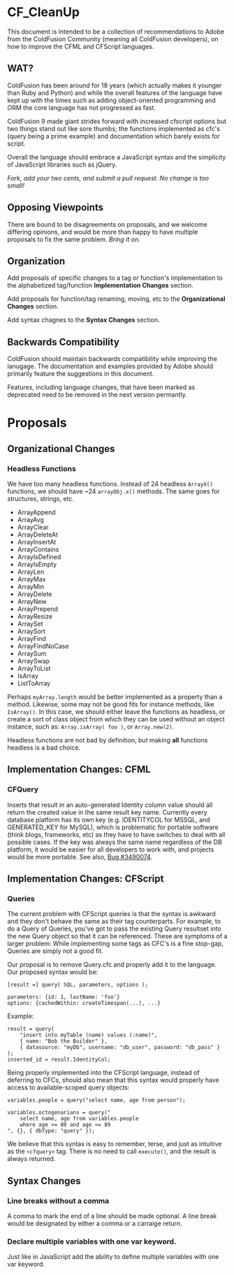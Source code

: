 # CF_CleanUp

This document is intended to be a collection of recommendations to Adobe from the ColdFusion Community (meaning all ColdFusion developers), on how to improve the CFML and CFScript languages.

## WAT?

ColdFusion has been around for 18 years (which actually makes it younger than Ruby and Python) and while the overall features of the language have kept up with the times such as adding object-oriented programming and ORM the core language has not progressed as fast. 

ColdFusion 9 made giant strides forward with increased cfscript options but two things stand out like sore thumbs; the functions implemented as cfc's (query being a prime example) and documentation which barely exists for script.

Overall the language should embrace a JavaScript syntax and the simplicity of JavaScript libraries such as jQuery.

_Fork, add your two cents, and submit a pull request. No change is too small!_

## Opposing Viewpoints

There are bound to be disagreements on proposals, and we welcome differing opinions, and would be more than happy to have multiple proposals to fix the same problem. _Bring it on._

## Organization

Add proposals of specific changes to a tag or function's implementation to the alphabetized tag/function **Implementation Changes** section.

Add proposals for function/tag renaming, moving, etc to the **Organizational Changes** section.

Add syntax chagnes to the **Syntax Changes** section.

## Backwards Compatibility

ColdFusion should maintain backwards compatibility while improving the lanugage. The documentation and examples provided by Adobe should primarily feature the suggestions in this document.

Features, including language changes, that have been marked as deprecated need to be removed in the next version permantly.

# Proposals

## Organizational Changes

### Headless Functions

We have too many headless functions. Instead of 24 headless `ArrayX()` functions, we should have ~24 `arrayObj.x()` methods. The same goes for structures, strings, etc.

 * ArrayAppend
 * ArrayAvg
 * ArrayClear
 * ArrayDeleteAt
 * ArrayInsertAt
 * ArrayContains
 * ArrayIsDefined
 * ArrayIsEmpty
 * ArrayLen
 * ArrayMax
 * ArrayMin
 * ArrayDelete
 * ArrayNew
 * ArrayPrepend
 * ArrayResize
 * ArraySet
 * ArraySort
 * ArrayFind
 * ArrayFindNoCase
 * ArraySum
 * ArraySwap
 * ArrayToList
 * IsArray
 * ListToArray

Perhaps `myArray.length` would be better implemented as a property than a method. Likewise, some may not be good fits for instance methods, like `IsArray()`. In this case, we should either leave the functions as headless, or create a sort of class object from which they can be used without an object instance, such as: `Array.isArray( foo )`, or `Array.new(2)`.

Headless functions are not bad by definition, but making **all** functions headless is a bad choice.

## Implementation Changes: CFML

### CFQuery

Inserts that result in an auto-generated Identity column value should all return the created value in the same result key name. Currently every database platform has its own key (e.g. IDENTITYCOL for MSSQL, and GENERATED_KEY for MySQL), which is problematic for portable software (think blogs, frameworks, etc) as they have to have switches to deal with all possible cases. If the key was always the same name regardless of the DB platform, it would be easier for all developers to work with, and projects would be more portable. See also, [Bug #3490074](https://bugbase.adobe.com/index.cfm?event=bug&id=3490074).

## Implementation Changes: CFScript

### Queries

The current problem with CFScript queries is that the syntax is awkward and they don't behave the same as their tag counterparts. For example, to do a Query of Queries, you've got to pass the existing Query resultset into the new Query object so that it can be referenced. These are symptoms of a larger problem: While implementing some tags as CFC's is a fine stop-gap, Queries are simply not a good fit.

Our proposal is to remove Query.cfc and properly add it to the language. Our proposed syntax would be:

    [result =] query( SQL, parameters, options );

    parameters: {id: 1, lastName: 'foo'}
    options: {cachedWithin: createTimespan(...), ...}

Example:

```cfs
result = query(
    "insert into myTable (name) values (:name)",
    { name: "Bob the Builder" },
    { datasource: "myDb", username: "db_user", password: "db_pass" }
);
inserted_id = result.IdentityCol;
```

Being properly implemented into the CFScript language, instead of deferring to CFCs, should also mean that this syntax would properly have access to available-scoped query objects:

```cfs
variables.people = query("select name, age from person");

variables.octogenarians = query("
    select name, age from variables.people
    where age >= 80 and age <= 89
", {}, { dbType: "query" });
```

We believe that this syntax is easy to remember, terse, and just as intuitive as the `<cfquery>` tag. There is no need to call `execute()`, and the result is always returned.

## Syntax Changes

### Line breaks without a comma

A comma to mark the end of a line should be made optional. A line break would be designated by either a comma or a carraige return.

### Declare multiple variables with one var keyword. 

Just like in JavaScript add the ability to define multiple variables with one var keyword.
